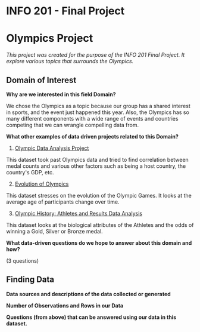 # INFO 201 - Final Project
# Olympics Project
_This project was created for the purpose of the INFO 201 Final Project. It explore various topics that surrounds the Olympics._

## Domain of Interest

**Why are we interested in this field Domain?**

We chose the Olympics as a topic because our group has a shared interest in sports, and the event just happened this year. Also, the Olympics has so many different components with a wide range of events and countries competing that we can wrangle compelling data from.

**What other examples of data driven projects related to this Domain?**

1. [Olympic Data Analysis Project](https://triemann.ca/wp-content/uploads/2021/01/Olympic-Analysis_Riemann_Nicol.pdf)

  This dataset took past Olympics data and tried to find correlation between medal counts and various other factors such as being a host country, the country's GDP, etc.

2. [Evolution of Olympics](https://iopscience.iop.org/article/10.1088/1757-899X/1099/1/012058/pdf)

  This dataset stresses on the evolution of the Olympic Games. It looks at the average age of participants change over time.

3. [Olympic History: Athletes and Results Data Analysis](http://athena.ecs.csus.edu/~herreram/CSC177_Final_Report.pdf)

  This dataset looks at the biological attributes of the Athletes and the odds of winning a Gold, Silver or Bronze medal.

**What data-driven questions do we hope to answer about this domain and how?**

(3 questions)

## Finding Data
**Data sources and descriptions of the data collected or generated**

**Number of Observations and Rows in our Data**

**Questions (from above) that can be answered using our data in this dataset.**
